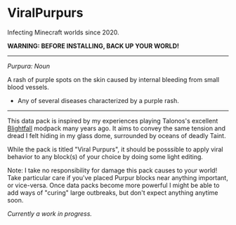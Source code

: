 # ViralPurpurs

Infecting Minecraft worlds since 2020.

**WARNING: BEFORE INSTALLING, BACK UP YOUR WORLD!**

---
*Purpura: Noun*

A rash of purple spots on the skin caused by internal bleeding from small blood vessels.
  - Any of several diseases characterized by a purple rash.
    
---

This data pack is inspired by my experiences playing Talonos's excellent [Blightfall](https://www.technicpack.net/modpack/blightfall.592618) modpack many years ago. It aims to convey the same tension and dread I felt hiding in my glass dome, surrounded by oceans of deadly Taint.

While the pack is titled "Viral Purpurs", it should be posssible to apply viral behavior to any block(s) of your choice by doing some light editing.

Note: I take no responsibility for damage this pack causes to your world! Take particular care if you've placed Purpur blocks near anything important, or vice-versa. Once data packs become more powerful I might be able to add ways of "curing" large outbreaks, but don't expect anything anytime soon. 

*Currently a work in progress.* 
